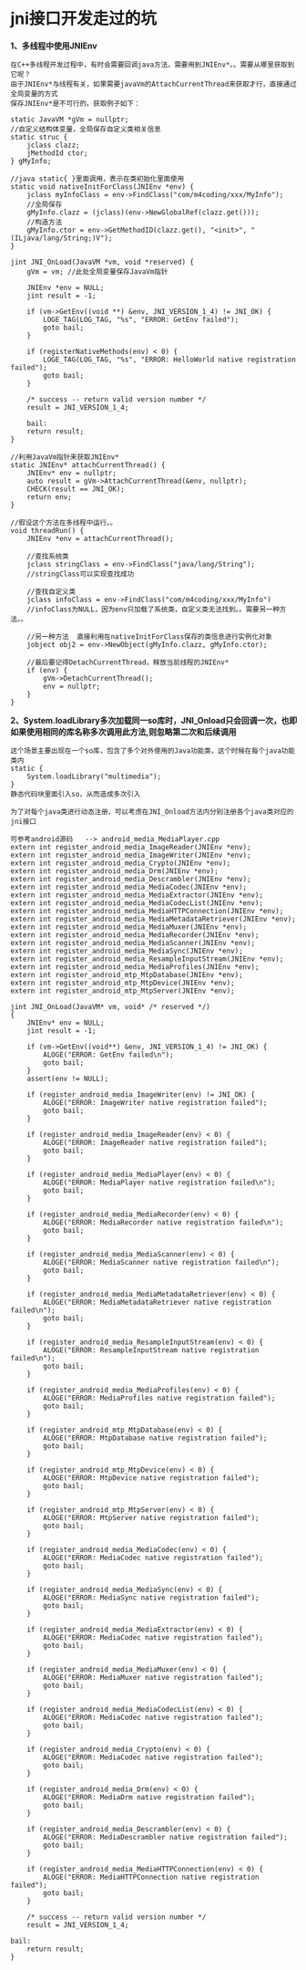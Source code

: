 # jni接口开发走过的坑

**1、多线程中使用JNIEnv**

    在C++多线程开发过程中，有时会需要回调java方法，需要用到JNIEnv*。。需要从哪里获取到它呢？
    由于JNIEnv*与线程有关，如果需要javaVm的AttachCurrentThread来获取才行，直接通过全局变量的方式
    保存JNIEnv*是不可行的。获取例子如下：
    
    static JavaVM *gVm = nullptr;
    //自定义结构体变量，全局保存自定义类相关信息
    static struc {
        jclass clazz;
        jMethodId ctor;
    } gMyInfo;
    
    //java static{ }里面调用，表示在类初始化里面使用
    static void nativeInitForClass(JNIEnv *env) {
        jclass myInfoClass = env->FindClass("com/m4coding/xxx/MyInfo");
        //全局保存
        gMyInfo.clazz = (jclass)(env->NewGlobalRef(clazz.get()));
        //构造方法
        gMyInfo.ctor = env->GetMethodID(clazz.get(), "<init>", "(ILjava/lang/String;)V");
    }
    
    jint JNI_OnLoad(JavaVM *vm, void *reserved) {
        gVm = vm; //此处全局变量保存JavaVm指针
    
        JNIEnv *env = NULL;
        jint result = -1;
    
        if (vm->GetEnv((void **) &env, JNI_VERSION_1_4) != JNI_OK) {
            LOGE_TAG(LOG_TAG, "%s", "ERROR: GetEnv failed");
            goto bail;
        }
    
        if (registerNativeMethods(env) < 0) {
            LOGE_TAG(LOG_TAG, "%s", "ERROR: HelloWorld native registration failed");
            goto bail;
        }
    
        /* success -- return valid version number */
        result = JNI_VERSION_1_4;
    
        bail:
        return result;
    }
    
    //利用JavaVm指针来获取JNIEnv*
    static JNIEnv* attachCurrentThread() {
        JNIEnv* env = nullptr;
        auto result = gVm->AttachCurrentThread(&env, nullptr);
        CHECK(result == JNI_OK);
        return env;
    }
    
    //假设这个方法在多线程中运行。。
    void threadRun() {
        JNIEnv *env = attachCurrentThread();
        
        //查找系统类
        jclass stringClass = env->FindClass("java/lang/String");
        //stringClass可以实现查找成功
        
        //查找自定义类
        jclass infoClass = env->FindClass("com/m4coding/xxx/MyInfo")
        //infoClass为NULL，因为env只加载了系统类，自定义类无法找到。。需要另一种方法。。
        
        //另一种方法  直接利用在nativeInitForClass保存的类信息进行实例化对象
        jobject obj2 = env->NewObject(gMyInfo.clazz, gMyInfo.ctor);
        
        //最后要记得DetachCurrentThread，释放当前线程的JNIEnv*
        if (env) {
            gVm->DetachCurrentThread();
            env = nullptr;
        }
    }
    
    
**2、System.loadLibrary多次加载同一so库时，JNI_Onload只会回调一次，也即如果使用相同的库名称多次调用此方法,则忽略第二次和后续调用**

    这个场景主要出现在一个so库，包含了多个对外使用的Java功能类，这个时候在每个java功能类内
    static {
        System.loadLibrary("multimedia");
    }
    静态代码块里面引入so，从而造成多次引入
    
    为了对每个java类进行动态注册，可以考虑在JNI_Onload方法内分别注册各个java类对应的jni接口
    
    可参考android源码   --> android_media_MediaPlayer.cpp
    extern int register_android_media_ImageReader(JNIEnv *env);
    extern int register_android_media_ImageWriter(JNIEnv *env);
    extern int register_android_media_Crypto(JNIEnv *env);
    extern int register_android_media_Drm(JNIEnv *env);
    extern int register_android_media_Descrambler(JNIEnv *env);
    extern int register_android_media_MediaCodec(JNIEnv *env);
    extern int register_android_media_MediaExtractor(JNIEnv *env);
    extern int register_android_media_MediaCodecList(JNIEnv *env);
    extern int register_android_media_MediaHTTPConnection(JNIEnv *env);
    extern int register_android_media_MediaMetadataRetriever(JNIEnv *env);
    extern int register_android_media_MediaMuxer(JNIEnv *env);
    extern int register_android_media_MediaRecorder(JNIEnv *env);
    extern int register_android_media_MediaScanner(JNIEnv *env);
    extern int register_android_media_MediaSync(JNIEnv *env);
    extern int register_android_media_ResampleInputStream(JNIEnv *env);
    extern int register_android_media_MediaProfiles(JNIEnv *env);
    extern int register_android_mtp_MtpDatabase(JNIEnv *env);
    extern int register_android_mtp_MtpDevice(JNIEnv *env);
    extern int register_android_mtp_MtpServer(JNIEnv *env);
    
    jint JNI_OnLoad(JavaVM* vm, void* /* reserved */)
    {
        JNIEnv* env = NULL;
        jint result = -1;
    
        if (vm->GetEnv((void**) &env, JNI_VERSION_1_4) != JNI_OK) {
            ALOGE("ERROR: GetEnv failed\n");
            goto bail;
        }
        assert(env != NULL);
    
        if (register_android_media_ImageWriter(env) != JNI_OK) {
            ALOGE("ERROR: ImageWriter native registration failed");
            goto bail;
        }
    
        if (register_android_media_ImageReader(env) < 0) {
            ALOGE("ERROR: ImageReader native registration failed");
            goto bail;
        }
    
        if (register_android_media_MediaPlayer(env) < 0) {
            ALOGE("ERROR: MediaPlayer native registration failed\n");
            goto bail;
        }
    
        if (register_android_media_MediaRecorder(env) < 0) {
            ALOGE("ERROR: MediaRecorder native registration failed\n");
            goto bail;
        }
    
        if (register_android_media_MediaScanner(env) < 0) {
            ALOGE("ERROR: MediaScanner native registration failed\n");
            goto bail;
        }
    
        if (register_android_media_MediaMetadataRetriever(env) < 0) {
            ALOGE("ERROR: MediaMetadataRetriever native registration failed\n");
            goto bail;
        }
    
        if (register_android_media_ResampleInputStream(env) < 0) {
            ALOGE("ERROR: ResampleInputStream native registration failed\n");
            goto bail;
        }
    
        if (register_android_media_MediaProfiles(env) < 0) {
            ALOGE("ERROR: MediaProfiles native registration failed");
            goto bail;
        }
    
        if (register_android_mtp_MtpDatabase(env) < 0) {
            ALOGE("ERROR: MtpDatabase native registration failed");
            goto bail;
        }
    
        if (register_android_mtp_MtpDevice(env) < 0) {
            ALOGE("ERROR: MtpDevice native registration failed");
            goto bail;
        }
    
        if (register_android_mtp_MtpServer(env) < 0) {
            ALOGE("ERROR: MtpServer native registration failed");
            goto bail;
        }
    
        if (register_android_media_MediaCodec(env) < 0) {
            ALOGE("ERROR: MediaCodec native registration failed");
            goto bail;
        }
    
        if (register_android_media_MediaSync(env) < 0) {
            ALOGE("ERROR: MediaSync native registration failed");
            goto bail;
        }
    
        if (register_android_media_MediaExtractor(env) < 0) {
            ALOGE("ERROR: MediaCodec native registration failed");
            goto bail;
        }
    
        if (register_android_media_MediaMuxer(env) < 0) {
            ALOGE("ERROR: MediaMuxer native registration failed");
            goto bail;
        }
    
        if (register_android_media_MediaCodecList(env) < 0) {
            ALOGE("ERROR: MediaCodec native registration failed");
            goto bail;
        }
    
        if (register_android_media_Crypto(env) < 0) {
            ALOGE("ERROR: MediaCodec native registration failed");
            goto bail;
        }
    
        if (register_android_media_Drm(env) < 0) {
            ALOGE("ERROR: MediaDrm native registration failed");
            goto bail;
        }
    
        if (register_android_media_Descrambler(env) < 0) {
            ALOGE("ERROR: MediaDescrambler native registration failed");
            goto bail;
        }
    
        if (register_android_media_MediaHTTPConnection(env) < 0) {
            ALOGE("ERROR: MediaHTTPConnection native registration failed");
            goto bail;
        }
    
        /* success -- return valid version number */
        result = JNI_VERSION_1_4;
    
    bail:
        return result;
    }